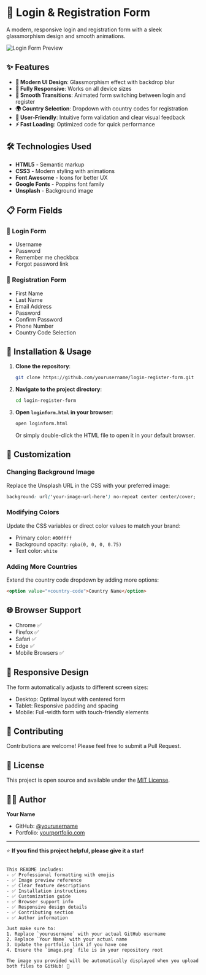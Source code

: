 
# 🔐 Login & Registration Form

A modern, responsive login and registration form with a sleek glassmorphism design and smooth animations.

![Login Form Preview](image.png)

## ✨ Features

- **🎨 Modern UI Design**: Glassmorphism effect with backdrop blur
- **📱 Fully Responsive**: Works on all device sizes
- **🔄 Smooth Transitions**: Animated form switching between login and register
- **🌍 Country Selection**: Dropdown with country codes for registration
- **🎯 User-Friendly**: Intuitive form validation and clear visual feedback
- **⚡ Fast Loading**: Optimized code for quick performance

## 🛠️ Technologies Used

- **HTML5** - Semantic markup
- **CSS3** - Modern styling with animations
- **Font Awesome** - Icons for better UX
- **Google Fonts** - Poppins font family
- **Unsplash** - Background image

## 📋 Form Fields

### 🔑 Login Form
- Username
- Password
- Remember me checkbox
- Forgot password link

### 📝 Registration Form
- First Name
- Last Name
- Email Address
- Password
- Confirm Password
- Phone Number
- Country Code Selection

## 🚀 Installation & Usage

1. **Clone the repository**:
   ```bash
   git clone https://github.com/yourusername/login-register-form.git
   ```

2. **Navigate to the project directory**:
   ```bash
   cd login-register-form
   ```

3. **Open `loginform.html` in your browser**:
   ```bash
   open loginform.html
   ```

   Or simply double-click the HTML file to open it in your default browser.

## 🎨 Customization

### Changing Background Image
Replace the Unsplash URL in the CSS with your preferred image:
```css
background: url('your-image-url-here') no-repeat center center/cover;
```

### Modifying Colors
Update the CSS variables or direct color values to match your brand:
- Primary color: `#00ffff`
- Background opacity: `rgba(0, 0, 0, 0.75)`
- Text color: `white`

### Adding More Countries
Extend the country code dropdown by adding more options:
```html
<option value="+country-code">Country Name</option>
```

## 🌐 Browser Support

- Chrome ✅
- Firefox ✅
- Safari ✅
- Edge ✅
- Mobile Browsers ✅

## 📱 Responsive Design

The form automatically adjusts to different screen sizes:
- Desktop: Optimal layout with centered form
- Tablet: Responsive padding and spacing
- Mobile: Full-width form with touch-friendly elements

## 🤝 Contributing

Contributions are welcome! Please feel free to submit a Pull Request.

## 📄 License

This project is open source and available under the [MIT License](LICENSE).

## 👨‍💻 Author

**Your Name**  
- GitHub: [@yourusername](https://github.com/Muqadas-g)
- Portfolio: [yourportfolio.com](https://github.com/Muqadas-g/PROJECT-1)

---

⭐ **If you find this project helpful, please give it a star!**
```

This README includes:
- ✅ Professional formatting with emojis
- ✅ Image preview reference
- ✅ Clear feature descriptions
- ✅ Installation instructions
- ✅ Customization guide
- ✅ Browser support info
- ✅ Responsive design details
- ✅ Contributing section
- ✅ Author information

Just make sure to:
1. Replace `yourusername` with your actual GitHub username
2. Replace `Your Name` with your actual name
3. Update the portfolio link if you have one
4. Ensure the `image.png` file is in your repository root

The image you provided will be automatically displayed when you upload both files to GitHub! 🚀
